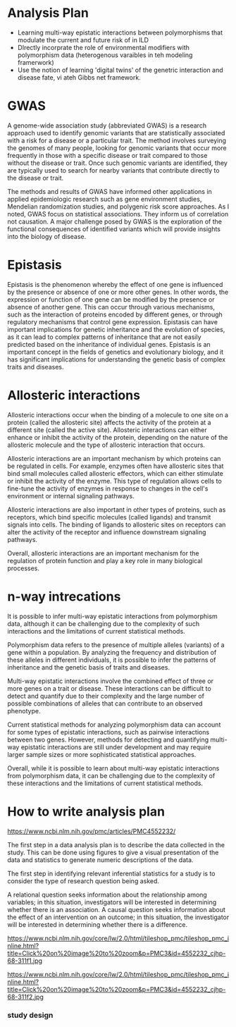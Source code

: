 # Analysis Plan

+ Learning multi-way epistatic interactions between polymorphisms that modulate the current and future risk of in ILD
+ DIrectly incorprate the role of environmental modifiers with polymorphism data (heterogenous varaibles in teh modeling framerwork)
+ Use the notion of learning 'digital twins' of the genetric interaction and disease fate, vi ateh Gibbs net framework.




# GWAS

A genome-wide association study (abbreviated GWAS) is a research approach used to identify genomic variants that are statistically associated with a risk for a disease or a particular trait. The method involves surveying the genomes of many people, looking for genomic variants that occur more frequently in those with a specific disease or trait compared to those without the disease or trait. Once such genomic variants are identified, they are typically used to search for nearby variants that contribute directly to the disease or trait.

The methods and results of GWAS have informed other applications in applied epidemiologic research such as gene environment studies, Mendelian randomization studies, and polygenic risk score approaches. As I noted, GWAS focus on statistical associations. They inform us of correlation not causation. A major challenge posed by GWAS is the exploration of the functional consequences of identified variants which will provide insights into the biology of disease.

# Epistasis

Epistasis is the phenomenon whereby the effect of one gene is influenced by the presence or absence of one or more other genes. In other words, the expression or function of one gene can be modified by the presence or absence of another gene. This can occur through various mechanisms, such as the interaction of proteins encoded by different genes, or through regulatory mechanisms that control gene expression. Epistasis can have important implications for genetic inheritance and the evolution of species, as it can lead to complex patterns of inheritance that are not easily predicted based on the inheritance of individual genes. Epistasis is an important concept in the fields of genetics and evolutionary biology, and it has significant implications for understanding the genetic basis of complex traits and diseases.

# Allosteric interactions

Allosteric interactions occur when the binding of a molecule to one site on a protein (called the allosteric site) affects the activity of the protein at a different site (called the active site). Allosteric interactions can either enhance or inhibit the activity of the protein, depending on the nature of the allosteric molecule and the type of allosteric interaction that occurs.

Allosteric interactions are an important mechanism by which proteins can be regulated in cells. For example, enzymes often have allosteric sites that bind small molecules called allosteric effectors, which can either stimulate or inhibit the activity of the enzyme. This type of regulation allows cells to fine-tune the activity of enzymes in response to changes in the cell's environment or internal signaling pathways.

Allosteric interactions are also important in other types of proteins, such as receptors, which bind specific molecules (called ligands) and transmit signals into cells. The binding of ligands to allosteric sites on receptors can alter the activity of the receptor and influence downstream signaling pathways.

Overall, allosteric interactions are an important mechanism for the regulation of protein function and play a key role in many biological processes.


# n-way intrecations

It is possible to infer multi-way epistatic interactions from polymorphism data, although it can be challenging due to the complexity of such interactions and the limitations of current statistical methods.

Polymorphism data refers to the presence of multiple alleles (variants) of a gene within a population. By analyzing the frequency and distribution of these alleles in different individuals, it is possible to infer the patterns of inheritance and the genetic basis of traits and diseases.

Multi-way epistatic interactions involve the combined effect of three or more genes on a trait or disease. These interactions can be difficult to detect and quantify due to their complexity and the large number of possible combinations of alleles that can contribute to an observed phenotype.

Current statistical methods for analyzing polymorphism data can account for some types of epistatic interactions, such as pairwise interactions between two genes. However, methods for detecting and quantifying multi-way epistatic interactions are still under development and may require larger sample sizes or more sophisticated statistical approaches.

Overall, while it is possible to learn about multi-way epistatic interactions from polymorphism data, it can be challenging due to the complexity of these interactions and the limitations of current statistical methods.

# How to write analysis plan

https://www.ncbi.nlm.nih.gov/pmc/articles/PMC4552232/


The first step in a data analysis plan is to describe the data collected in the study. This can be done using figures to give a visual presentation of the data and statistics to generate numeric descriptions of the data.


The first step in identifying relevant inferential statistics for a study is to consider the type of research question being asked.

A relational question seeks information about the relationship among variables; in this situation, investigators will be interested in determining whether there is an association. A causal question seeks information about the effect of an intervention on an outcome; in this situation, the investigator will be interested in determining whether there is a difference.

https://www.ncbi.nlm.nih.gov/core/lw/2.0/html/tileshop_pmc/tileshop_pmc_inline.html?title=Click%20on%20image%20to%20zoom&p=PMC3&id=4552232_cjhp-68-311f1.jpg

https://www.ncbi.nlm.nih.gov/core/lw/2.0/html/tileshop_pmc/tileshop_pmc_inline.html?title=Click%20on%20image%20to%20zoom&p=PMC3&id=4552232_cjhp-68-311f2.jpg

### study design